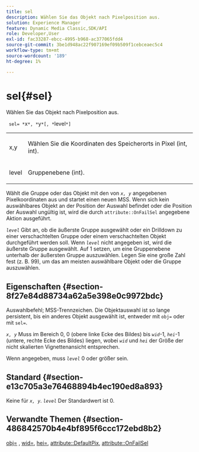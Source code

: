 ```yaml
---
title: sel
description: Wählen Sie das Objekt nach Pixelposition aus.
solution: Experience Manager
feature: Dynamic Media Classic,SDK/API
role: Developer,User
exl-id: fac33287-ebcc-4995-b968-ac377065fdd4
source-git-commit: 3be1d948ac22f907169ef09b509f1cebceaec5c4
workflow-type: tm+mt
source-wordcount: '189'
ht-degree: 1%

---
```


# sel{#sel}

Wählen Sie das Objekt nach Pixelposition aus.

` sel= *`x`*, *`y`*[, *`level`*]`

<table id="simpletable_247FF35D791C43D3AB433B8CF49F8C91"> 
 <tr class="strow"> 
  <td class="stentry"> <p> <span class="varname"> x,y </span> </p> </td> 
  <td class="stentry"> <p>Wählen Sie die Koordinaten des Speicherorts in Pixel (int, int). </p> </td> 
 </tr> 
 <tr class="strow"> 
  <td class="stentry"> <p> <span class="varname"> level </span> </p> </td> 
  <td class="stentry"> <p>Gruppenebene (int). </p> </td> 
 </tr> 
</table>

Wählt die Gruppe oder das Objekt mit den von *`x, y`* angegebenen Pixelkoordinaten aus und startet einen neuen MSS. Wenn sich kein auswählbares Objekt an der Position der Auswahl befindet oder die Position der Auswahl ungültig ist, wird die durch `attribute::OnFailSel` angegebene Aktion ausgeführt.

*`level`* Gibt an, ob die äußerste Gruppe ausgewählt oder ein Drilldown zu einer verschachtelten Gruppe oder einem verschachtelten Objekt durchgeführt werden soll. Wenn *`level`* nicht angegeben ist, wird die äußerste Gruppe ausgewählt. Auf 1 setzen, um eine Gruppenebene unterhalb der äußersten Gruppe auszuwählen. Legen Sie eine große Zahl fest (z. B. 99), um das am meisten auswählbare Objekt oder die Gruppe auszuwählen.

## Eigenschaften {#section-8f27e84d88734a62a5e398e0c9972bdc}

Auswahlbefehl; MSS-Trennzeichen. Die Objektauswahl ist so lange persistent, bis ein anderes Objekt ausgewählt ist, entweder mit `obj=` oder mit `sel=`.

*`x, y`* Muss im Bereich 0, 0 (obere linke Ecke des Bildes) bis *`wid`*-1, *`hei`*-1 (untere, rechte Ecke des Bildes) liegen, wobei *`wid`* und *`hei`* der Größe der nicht skalierten Vignettenansicht entsprechen.

Wenn angegeben, muss *`level`* 0 oder größer sein.

## Standard {#section-e13c705a3e76468894b4ec190ed8a893}

Keine für *`x, y`*. *`level`* Der Standardwert ist 0.

## Verwandte Themen {#section-486842570b4e4bf895f6ccc172ebd8b2}

[obj=](../../../../../ir-api/http-protocol/image-rendering-api-ref/c-ir-http-protocol-ref/c-ir-http-protocol-command-reference/r-ir-obj.md#reference-31e7dac7931b4e0eb3c7589f120a1e6a) , [wid=](../../../../../ir-api/http-protocol/image-rendering-api-ref/c-ir-http-protocol-ref/c-ir-http-protocol-command-reference/r-ir-wid.md#reference-b7e691b0624941168c94b2749ae233ec), [hei=](../../../../../ir-api/http-protocol/image-rendering-api-ref/c-ir-http-protocol-ref/c-ir-http-protocol-command-reference/r-ir-hei.md#reference-1c08f60365a94417a39867c09cac5478), [attribute::DefaultPix](../../../../../ir-api/material-cat/image-rendering-api-ref/c-ir-material-catalog/c-ir-attributes-reference/r-ir-defaultpix.md#reference-102c98f9b5d24d2aaaeb756653fb0e6f), [attribute::OnFailSel](../../../../../ir-api/material-cat/image-rendering-api-ref/c-ir-material-catalog/c-ir-attributes-reference/r-ir-onfailsel.md#reference-f95e4a4a3c02412b87a2b0acca8a5513)
